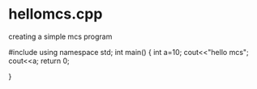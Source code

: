 # hellomcs.cpp
creating a simple mcs program

#include<iostream>
  using namespace std;
  int main()
  {
  int a=10;
  cout<<"hello mcs";
  cout<<a;
  return 0;

}
  
